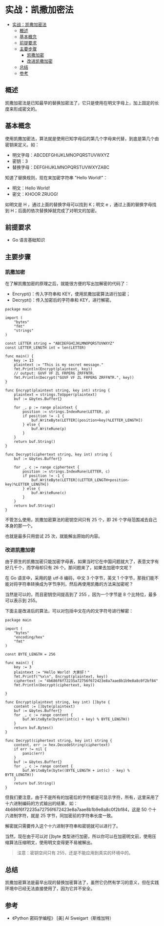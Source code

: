 # 实战：凯撒加密法

- [实战：凯撒加密法](#%E5%AE%9E%E6%88%98%E5%87%AF%E6%92%92%E5%8A%A0%E5%AF%86%E6%B3%95)
  - [概述](#%E6%A6%82%E8%BF%B0)
  - [基本概念](#%E5%9F%BA%E6%9C%AC%E6%A6%82%E5%BF%B5)
  - [前提要求](#%E5%89%8D%E6%8F%90%E8%A6%81%E6%B1%82)
  - [主要步骤](#%E4%B8%BB%E8%A6%81%E6%AD%A5%E9%AA%A4)
    - [凯撒加密](#%E5%87%AF%E6%92%92%E5%8A%A0%E5%AF%86)
    - [改进凯撒加密](#%E6%94%B9%E8%BF%9B%E5%87%AF%E6%92%92%E5%8A%A0%E5%AF%86)
  - [总结](#%E6%80%BB%E7%BB%93)
  - [参考](#%E5%8F%82%E8%80%83)

## 概述

凯撒加密法是已知最早的替换加密法了，它只是使用在明文字母上，加上固定的长度来形成密文的。

## 基本概念

使用凯撒加密法，算法就是使用已知字母后的第几个字母来代替，到底是第几个由密钥来定义。如：

- 明文字母：ABCDEFGHIJKLMNOPQRSTUVWXYZ
- 密钥：3
- 替换字母：DEFGHIJKLMNOPQRSTUVWXYZABC

知道了替换规则，现在来加密字符串 "Hello World!"：

- 明文：Hello World!
- 密文：KHOOR ZRUOG!

如明文是 H ，通过上面的替换字母可以找到 K；明文 e ，通过上面的替换字母找到 H；后面的依次替换掉就完成了对明文的加密。

## 前提要求

- Go 语言基础知识

## 主要步骤

### 凯撒加密

在了解凯撒加密的原理之后，就能很方便的写出加解密的代码了：

- Encrypt()：传入字符串和 KEY，使用凯撒加密算法进行加密；
- Decrypt()：传入加密后的字符串和 KEY，进行解密。

```
package main

import (
	"bytes"
	"fmt"
	"strings"
)

const LETTER string = "ABCDEFGHIJKLMNOPQRSTUVWXYZ"
const LETTER_LENGTH int = len(LETTER)

func main() {
	key := 13
	plaintext := "This is my secret message."
	fmt.Println(Encrypt(plaintext, key))
	// output: GUVF VF ZL FRPERG ZRFFNTR.
	fmt.Println(Decrypt("GUVF VF ZL FRPERG ZRFFNTR.", key))
}

func Encrypt(plaintext string, key int) string {
	plaintext = strings.ToUpper(plaintext)
	buf := &bytes.Buffer{}

	for _, p := range plaintext {
		position := strings.IndexRune(LETTER, p)
		if position != -1 {
			buf.WriteByte(LETTER[(position+key)%LETTER_LENGTH])
		} else {
			buf.WriteRune(p)
		}
	}
	return buf.String()
}

func Decrypt(ciphertext string, key int) string {
	buf := &bytes.Buffer{}

	for _, c := range ciphertext {
		position := strings.IndexRune(LETTER, c)
		if position != -1 {
			buf.WriteByte(LETTER[(LETTER_LENGTH+position-key)%LETTER_LENGTH])
		} else {
			buf.WriteRune(c)
		}
	}
	return buf.String()
}
```

不管怎么使用，凯撒加密算法的密钥空间只有 25 个，即 26 个字母范围减去自己本身的那一个。

也就是最多只用尝试 25 次，就能解出原始的内容。

### 改进凯撒加密

由于原生的凯撒加密只能加密字母表，如果当时它在中国问题就大了，表意文字有好几千个，而字母却只有 26 个。那问题来了，如果去加密中文呢？

在 Go 语言中，采用的是 utf-8 编码，中文 3 个字节，英文 1 个字节，那我们能不能对将字符串转换成为字节序列，然后再使用凯撒的方法来加密呢？

当然是可以的，而且密钥空间提高到了 255 ，因为一个字节是 8 个比特位，最多可以表示到 255。

下面主是改进后的算法，可以对包括中文在内的文字符号进行解密：

```
package main

import (
	"bytes"
	"encoding/hex"
	"fmt"
)

const BYTE_LENGTH = 256

func main() {
	key := 3
	plaintext := "Hello World! 大家好！"
	fmt.Printf("%x\n", Encrypt(plaintext, key))
	ciphertext := "4b686f6f72235a72756f672423e8a7aae8b1b9e8a8c0f2bf84"
	fmt.Println(Decrypt(ciphertext, key))

}

func Encrypt(plaintext string, key int) []byte {
	content := []byte(plaintext)
	buf := &bytes.Buffer{}
	for _, c := range content {
		buf.WriteByte(byte((int(c) + key) % BYTE_LENGTH))
	}
	return buf.Bytes()
}

func Decrypt(ciphertext string, key int) string {
	content, err := hex.DecodeString(ciphertext)
	if err != nil {
		panic(err)
	}
	buf := &bytes.Buffer{}
	for _, c := range content {
		buf.WriteByte(byte((BYTE_LENGTH + int(c) - key) % BYTE_LENGTH))
	}
	return buf.String()
}
```

但我们要注意，由于不是所有的加密后的字符都是可显示字符，所有，这里采用了十六进制编码的方式输出的结果，如：4b686f6f72235a72756f672423e8a7aae8b1b9e8a8c0f2bf84，这是 50 个十六进制字符，就是 25 字节，同加密前的字符串长度一致。

解密就只需要传入这个十六进制字符串和密钥就可以进行了。

当然，现在由于可以对 []byte 类型进行加密，所以你可以在加密明文前，使用压缩算法压缩明文，使用明文变得更不易被解出。

> 注意：密钥空间只有 255，还是不能应用到真实的环境中的。

## 总结

凯撒加密算法是最早出现的替换加密算法了，虽然它仍然有学习的意义，但在实践环境中已经无法直接使用了，因为它并不安全。

## 参考

- 《Python 密码学编程》 [美] Al Sweigart（斯维加特）

